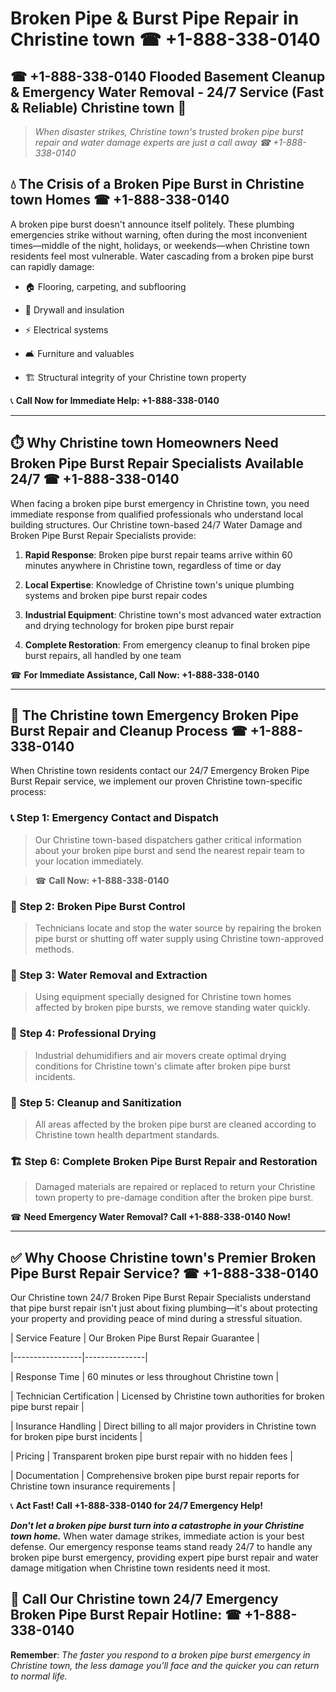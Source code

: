 # Broken Pipe & Burst Pipe Repair in Christine town ☎ +1-888-338-0140  
## ☎ +1-888-338-0140 Flooded Basement Cleanup & Emergency Water Removal - 24/7 Service (Fast & Reliable) Christine town 🚨  

> *When disaster strikes, Christine town's trusted broken pipe burst repair and water damage experts are just a call away ☎ +1-888-338-0140*  

## 💧 The Crisis of a Broken Pipe Burst in Christine town Homes ☎ +1-888-338-0140  

A broken pipe burst doesn't announce itself politely. These plumbing emergencies strike without warning, often during the most inconvenient times—middle of the night, holidays, or weekends—when Christine town residents feel most vulnerable. Water cascading from a broken pipe burst can rapidly damage:  

* 🏠 Flooring, carpeting, and subflooring  
* 🧱 Drywall and insulation  
* ⚡ Electrical systems  
* 🛋️ Furniture and valuables  
* 🏗️ Structural integrity of your Christine town property  

📞 **Call Now for Immediate Help: +1-888-338-0140**  

---  

## ⏱️ Why Christine town Homeowners Need Broken Pipe Burst Repair Specialists Available 24/7 ☎ +1-888-338-0140  

When facing a broken pipe burst emergency in Christine town, you need immediate response from qualified professionals who understand local building structures. Our Christine town-based 24/7 Water Damage and Broken Pipe Burst Repair Specialists provide:  

1. **Rapid Response**: Broken pipe burst repair teams arrive within 60 minutes anywhere in Christine town, regardless of time or day  
2. **Local Expertise**: Knowledge of Christine town's unique plumbing systems and broken pipe burst repair codes  
3. **Industrial Equipment**: Christine town's most advanced water extraction and drying technology for broken pipe burst repair  
4. **Complete Restoration**: From emergency cleanup to final broken pipe burst repairs, all handled by one team  

☎ **For Immediate Assistance, Call Now: +1-888-338-0140**  

---  

## 🔧 The Christine town Emergency Broken Pipe Burst Repair and Cleanup Process ☎ +1-888-338-0140  

When Christine town residents contact our 24/7 Emergency Broken Pipe Burst Repair service, we implement our proven Christine town-specific process:  

### 📞 Step 1: Emergency Contact and Dispatch  
> Our Christine town-based dispatchers gather critical information about your broken pipe burst and send the nearest repair team to your location immediately.  
> ☎ **Call Now: +1-888-338-0140**  

### 🚿 Step 2: Broken Pipe Burst Control  
> Technicians locate and stop the water source by repairing the broken pipe burst or shutting off water supply using Christine town-approved methods.  

### 🌊 Step 3: Water Removal and Extraction  
> Using equipment specially designed for Christine town homes affected by broken pipe bursts, we remove standing water quickly.  

### 💨 Step 4: Professional Drying  
> Industrial dehumidifiers and air movers create optimal drying conditions for Christine town's climate after broken pipe burst incidents.  

### 🧼 Step 5: Cleanup and Sanitization  
> All areas affected by the broken pipe burst are cleaned according to Christine town health department standards.  

### 🏗️ Step 6: Complete Broken Pipe Burst Repair and Restoration  
> Damaged materials are repaired or replaced to return your Christine town property to pre-damage condition after the broken pipe burst.  

☎ **Need Emergency Water Removal? Call +1-888-338-0140 Now!**  

---  

## ✅ Why Choose Christine town's Premier Broken Pipe Burst Repair Service? ☎ +1-888-338-0140  

Our Christine town 24/7 Broken Pipe Burst Repair Specialists understand that pipe burst repair isn't just about fixing plumbing—it's about protecting your property and providing peace of mind during a stressful situation.  

| Service Feature | Our Broken Pipe Burst Repair Guarantee |  
|-----------------|---------------|  
| Response Time | 60 minutes or less throughout Christine town |  
| Technician Certification | Licensed by Christine town authorities for broken pipe burst repair |  
| Insurance Handling | Direct billing to all major providers in Christine town for broken pipe burst incidents |  
| Pricing | Transparent broken pipe burst repair with no hidden fees |  
| Documentation | Comprehensive broken pipe burst repair reports for Christine town insurance requirements |  

📞 **Act Fast! Call +1-888-338-0140 for 24/7 Emergency Help!**  

***Don't let a broken pipe burst turn into a catastrophe in your Christine town home.*** When water damage strikes, immediate action is your best defense. Our emergency response teams stand ready 24/7 to handle any broken pipe burst emergency, providing expert pipe burst repair and water damage mitigation when Christine town residents need it most.  

## 📱 Call Our Christine town 24/7 Emergency Broken Pipe Burst Repair Hotline: ☎ +1-888-338-0140  

**Remember**: *The faster you respond to a broken pipe burst emergency in Christine town, the less damage you'll face and the quicker you can return to normal life.*